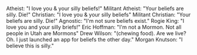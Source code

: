 Atheist: "I love you & your silly beliefs!" 
Militant Atheist: "Your beliefs are silly. Die!" 
Christian: "I love you & your silly beliefs"
Militant Christian: "Your beliefs are silly. Die!"
Agnostic: "I'm not sure beliefs exist."
Rogie King: "I love you and your silly briefs!"
Eric Hoffman: "I'm not a Mormon. Not all people in Utah are Mormons"
Drew Wilson: "(chewing food). Are we live? Oh. I just launched an app for beliefs the other day."
Morgan Knutson: "I believe this is silly."
